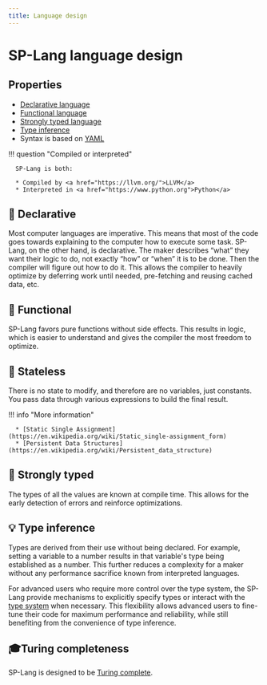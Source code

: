 ```yaml
---
title: Language design
---
```


# SP-Lang language design


## Properties

 * <a href="https://en.wikipedia.org/wiki/Declarative_programming">Declarative language</a>
 * <a href="https://en.wikipedia.org/wiki/Functional_programming">Functional language</a>
 * <a href="https://en.wikipedia.org/wiki/Strong_and_weak_typing">Strongly typed language</a>
 * <a href="https://en.wikipedia.org/wiki/Type_inference">Type inference</a>
 * Syntax is based on <a href="https://yaml.org/">YAML</a>

!!! question "Compiled or interpreted"
   
      SP-Lang is both:

      * Compiled by <a href="https://llvm.org/">LLVM</a>
      * Interpreted in <a href="https://www.python.org">Python</a>



## 📜 Declarative

Most computer languages are imperative.
This means that most of the code goes towards explaining to the computer how to execute some task.
SP-Lang, on the other hand, is declarative.
The maker describes “what” they want their logic to do, not exactly “how” or “when” it is to be done.
Then the compiler will figure out how to do it.
This allows the compiler to heavily optimize by deferring work until needed, pre-fetching and reusing cached data, etc.

## 🔗 Functional

SP-Lang favors pure functions without side effects.
This results in logic, which is easier to understand and gives the compiler the most freedom to optimize.

## 🔀 Stateless

There is no state to modify, and therefore are no variables, just constants.
You pass data through various expressions to build the final result.

!!! info "More information"

      * [Static Single Assignment](https://en.wikipedia.org/wiki/Static_single-assignment_form)
      * [Persistent Data Structures](https://en.wikipedia.org/wiki/Persistent_data_structure)

## 🔐 Strongly typed

The types of all the values are known at compile time.
This allows for the early detection of errors and reinforce optimizations.


## 💡 Type inference

Types are derived from their use without being declared.
For example, setting a variable to a number results in that variable's type being established as a number.
This further reduces a complexity for a maker without any performance sacrifice known from interpreted languages.

For advanced users who require more control over the type system, the SP-Lang provide mechanisms to explicitly specify types or interact with the [type system](../language/types.md) when necessary.
This flexibility allows advanced users to fine-tune their code for maximum performance and reliability, while still benefiting from the convenience of type inference.


## 🎓Turing completeness

SP-Lang is designed to be [Turing complete](https://en.wikipedia.org/wiki/Turing_completeness).



